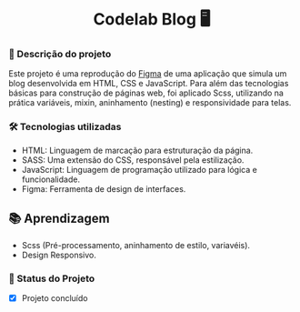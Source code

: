 <h1 align="center">Codelab Blog 🖥</h1>

### 📖 Descrição do projeto

Este projeto é uma reprodução do [Figma](https://www.figma.com/design/Yb9IBH56g7T1hdIyZ3BMNO/Desafios---CodeLab?node-id=257087-590&t=OImapXgVX9mCm2yP-0) de uma aplicação que simula um blog desenvolvida em HTML, CSS e JavaScript. Para além das tecnologias básicas para construção de páginas web, foi aplicado Scss, utilizando na prática variáveis, mixin, aninhamento (nesting) e responsividade para telas.

### 🛠 Tecnologias utilizadas

-   HTML: Linguagem de marcação para estruturação da página.
-   SASS: Uma extensão do CSS, responsável pela estilização.
-   JavaScript: Linguagem de programação utilizado para lógica e funcionalidade.
-   Figma: Ferramenta de design de interfaces.

## 📚 Aprendizagem

-   Scss (Pré-processamento, aninhamento de estilo, variavéis).
-   Design Responsivo.

### 🔋 Status do Projeto

-   [x] Projeto concluído
